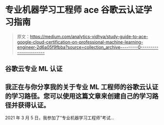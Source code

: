 # 专业机器学习工程师 ace 谷歌云认证学习指南

> 原文：<https://medium.com/analytics-vidhya/study-guide-to-ace-google-cloud-certification-on-professional-machine-learning-engineer-2d6a05f9fbba?source=collection_archive---------0----------------------->

## 谷歌云专业 ML 认证

## 我正在与你分享我的关于专业 ML 工程师的谷歌云认证的学习路径。您可以使用这篇文章来创建自己的学习路径并获得认证。

2021 年 3 月 5 日，我参加了“专业机器学习工程师”考试…
